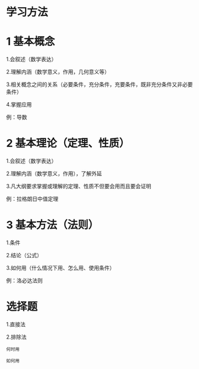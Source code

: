 学习方法
===

# 1 基本概念

1.会叙述（数学表达）

2.理解内涵（数学意义，作用，几何意义等）

3.相关概念之间的关系（必要条件，充分条件，充要条件，既非充分条件又非必要条件）

4.掌握应用

例：导数

# 2 基本理论（定理、性质）

1.会叙述（数学表达）

2.理解内涵（数学意义，作用），了解外延

3.凡大纲要求掌握或理解的定理、性质不但要会用而且要会证明

例：拉格朗日中值定理

# 3 基本方法（法则）

1.条件

2.结论（公式）

3.如何用（什么情况下用、怎么用、使用条件）

例：洛必达法则











# 选择题

1.直接法

2.排除法

    何时用

    如何用